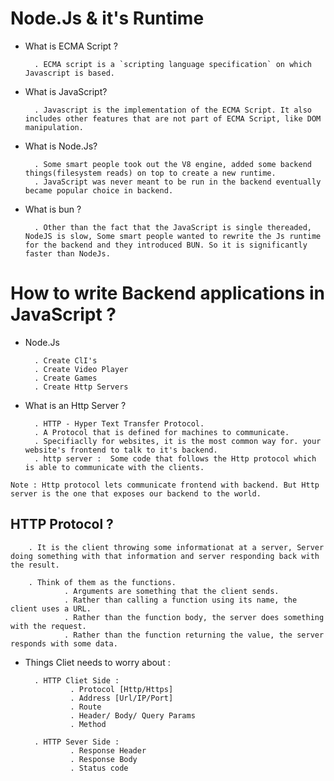 
# Node.Js & it's Runtime

- What is ECMA Script ?
        
        . ECMA script is a `scripting language specification` on which Javascript is based.

- What is JavaScript?

        . Javascript is the implementation of the ECMA Script. It also includes other features that are not part of ECMA Script, like DOM manipulation.

- What is Node.Js?

        . Some smart people took out the V8 engine, added some backend things(filesystem reads) on top to create a new runtime.
        . JavaScript was never meant to be run in the backend eventually became popular choice in backend.
  
- What is bun ?

        . Other than the fact that the JavaScript is single thereaded, NodeJS is slow, Some smart people wanted to rewrite the Js runtime for the backend and they introduced BUN. So it is significantly faster than NodeJs.

# How to write Backend applications in JavaScript ?

- Node.Js       

        . Create ClI's
        . Create Video Player
        . Create Games
        . Create Http Servers

- What is an Http Server ?

        . HTTP - Hyper Text Transfer Protocol.
        . A Protocol that is defined for machines to communicate.
        . Specifiaclly for websites, it is the most common way for. your website's frontend to talk to it's backend.
        . http server :  Some code that follows the Http protocol which is able to communicate with the clients.

`Note : Http protocol lets communicate frontend with backend. But Http server is the one that exposes our backend to the world.`


## HTTP Protocol ?

        . It is the client throwing some informationat at a server, Server doing something with that information and server responding back with the result.

        . Think of them as the functions.
                . Arguments are something that the client sends.
                . Rather than calling a function using its name, the client uses a URL.
                . Rather than the function body, the server does something with the request.
                . Rather than the function returning the value, the server responds with some data.



- Things Cliet needs to worry about :

        . HTTP Cliet Side : 
                . Protocol [Http/Https]
                . Address [Url/IP/Port]
                . Route
                . Header/ Body/ Query Params
                . Method

        . HTTP Sever Side :
                . Response Header
                . Response Body
                . Status code




